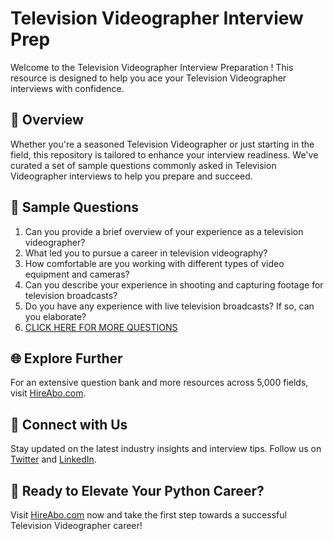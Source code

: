 # Television Videographer Interview Prep

Welcome to the Television Videographer Interview Preparation ! This resource is designed to help you ace your Television Videographer interviews with confidence.

## 🚀 Overview

Whether you're a seasoned Television Videographer or just starting in the field, this repository is tailored to enhance your interview readiness. We've curated a set of sample questions commonly asked in Television Videographer interviews to help you prepare and succeed.

## 📝 Sample Questions

1. Can you provide a brief overview of your experience as a television videographer?
2. What led you to pursue a career in television videography?
3. How comfortable are you working with different types of video equipment and cameras?
4. Can you describe your experience in shooting and capturing footage for television broadcasts?
5. Do you have any experience with live television broadcasts? If so, can you elaborate?
6. [CLICK HERE FOR MORE QUESTIONS](https://hireabo.com/job/8_2_35/Television%20Videographer)

## 🌐 Explore Further

For an extensive question bank and more resources across 5,000 fields, visit [HireAbo.com](https://www.hireabo.com).

## 📱 Connect with Us

Stay updated on the latest industry insights and interview tips. Follow us on [Twitter](https://twitter.com/hireabo) and [LinkedIn](https://www.linkedin.com/in/hire-abo-3609972a8/).

## 🚀 Ready to Elevate Your Python Career?

Visit [HireAbo.com](https://www.hireabo.com) now and take the first step towards a successful Television Videographer career!